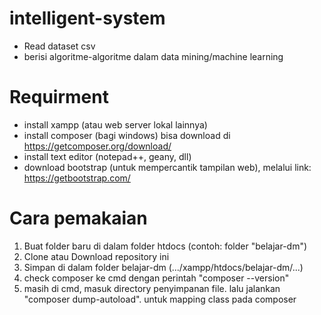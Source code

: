# intelligent-system
- Read dataset csv
- berisi algoritme-algoritme dalam data mining/machine learning

# Requirment
- install xampp (atau web server lokal lainnya)
- install composer (bagi windows) bisa download di https://getcomposer.org/download/
- install text editor (notepad++, geany, dll)
- download bootstrap (untuk mempercantik tampilan web), melalui link: https://getbootstrap.com/

# Cara pemakaian
1. Buat folder baru di dalam folder htdocs (contoh: folder "belajar-dm")
2. Clone atau Download repository ini
3. Simpan di dalam folder belajar-dm (.../xampp/htdocs/belajar-dm/...)
4. check composer ke cmd dengan perintah "composer --version"
5. masih di cmd, masuk directory penyimpanan file. lalu jalankan "composer dump-autoload". untuk mapping class pada composer
